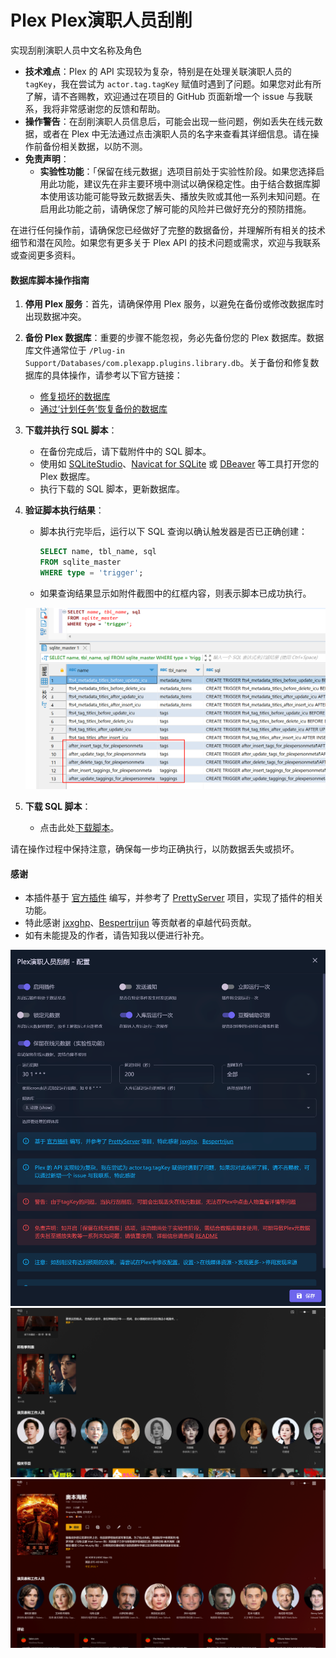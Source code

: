 # Plex Plex演职人员刮削

实现刮削演职人员中文名称及角色

- **技术难点**：Plex 的 API 实现较为复杂，特别是在处理关联演职人员的 `tagKey`，我在尝试为 `actor.tag.tagKey` 赋值时遇到了问题。如果您对此有所了解，请不吝赐教，欢迎通过在项目的 GitHub 页面新增一个 issue 与我联系，我将非常感谢您的反馈和帮助。
- **操作警告**：在刮削演职人员信息后，可能会出现一些问题，例如丢失在线元数据，或者在 Plex 中无法通过点击演职人员的名字来查看其详细信息。请在操作前备份相关数据，以防不测。
- **免责声明**：
  - **实验性功能**：「保留在线元数据」选项目前处于实验性阶段。如果您选择启用此功能，建议先在非主要环境中测试以确保稳定性。由于结合数据库脚本使用该功能可能导致元数据丢失、播放失败或其他一系列未知问题。在启用此功能之前，请确保您了解可能的风险并已做好充分的预防措施。

在进行任何操作前，请确保您已经做好了完整的数据备份，并理解所有相关的技术细节和潜在风险。如果您有更多关于 Plex API 的技术问题或需求，欢迎与我联系或查阅更多资料。

#### 数据库脚本操作指南

1. **停用 Plex 服务**：首先，请确保停用 Plex 服务，以避免在备份或修改数据库时出现数据冲突。
2. **备份 Plex 数据库**：重要的步骤不能忽视，务必先备份您的 Plex 数据库。数据库文件通常位于 `/Plug-in Support/Databases/com.plexapp.plugins.library.db`。关于备份和修复数据库的具体操作，请参考以下官方链接：
   - [修复损坏的数据库](https://support.plex.tv/articles/repair-a-corrupted-database/)
   - [通过‘计划任务’恢复备份的数据库](https://support.plex.tv/articles/202485658-restore-a-database-backed-up-via-scheduled-tasks/)

3. **下载并执行 SQL 脚本**：
   - 在备份完成后，请下载附件中的 SQL 脚本。
   - 使用如 [SQLiteStudio](https://github.com/pawelsalawa/sqlitestudio)、[Navicat for SQLite](https://www.navicat.com/en/products/navicat-for-sqlite) 或 [DBeaver](https://dbeaver.com/docs/dbeaver/Database-driver-SQLite/) 等工具打开您的 Plex 数据库。
   - 执行下载的 SQL 脚本，更新数据库。

4. **验证脚本执行结果**：
   - 脚本执行完毕后，运行以下 SQL 查询以确认触发器是否已正确创建：
     ```sql
     SELECT name, tbl_name, sql
     FROM sqlite_master
     WHERE type = 'trigger';
     ```
   - 如果查询结果显示如附件截图中的红框内容，则表示脚本已成功执行。

   ![](../../images/2024-07-04-02-11-17.png)

5. **下载 SQL 脚本**：
   - 点击此处[下载脚本](resources/trigger.sql)。

请在操作过程中保持注意，确保每一步均正确执行，以防数据丢失或损坏。

#### 感谢

- 本插件基于 [官方插件](https://github.com/jxxghp/MoviePilot-Plugins) 编写，并参考了 [PrettyServer](https://github.com/Bespertrijun/PrettyServer) 项目，实现了插件的相关功能。
- 特此感谢 [jxxghp](https://github.com/jxxghp)、[Bespertrijun](https://github.com/Bespertrijun) 等贡献者的卓越代码贡献。
- 如有未能提及的作者，请告知我以便进行补充。

![](../../images/2024-07-04-01-57-02.png)
![](../../images/2024-06-25-02-57-20.png)
![](../../images/2024-06-25-02-57-53.png)

